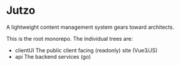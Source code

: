 # Jutzo
A lightweight content management system gears toward architects.

This is the root monorepo. The individual trees are:
- clientUI    The public client facing (readonly) site (Vue3/JS)
- api         The backend services (go)
